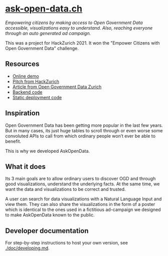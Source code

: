 # [ask-open-data.ch](https://ask-open-data.ch)

_Empowering citizens by making access to Open Government Data accessible, visualizations easy to understand. Also, reaching everyone through an auto generated ad campaign._

This was a project for HackZurich 2021. It won the "Empower Citizens with Open Government Data" challenge.

## Resources

- [Online demo](https://ask-open-data.ch)
- [Pitch from HackZurich](https://www.youtube.com/watch?v=4Hs5uUbQ62E)
- [Article from Open Government Data Zurich](https://www.stadt-zuerich.ch/portal/de/index/ogd/anwendungen/2021/askopendata.html)
- [Backend code](https://github.com/tehwalris/open-data-backend)
- [Static deployment code](https://github.com/tehwalris/open-data-static)

## Inspiration

Open Government Data has been getting more popular in the last few years. But in many cases, its just huge tables to scroll through or even worse some convoluted APIs to call from which ordinary people won’t ever be able to benefit.

This is why we developed AskOpenData.

## What it does

Its 3 main goals are to allow ordinary users to discover OGD and through good visualizations, understand the underlying facts. At the same time, we want the data and visualizations to be correct and trusted.

A user can search for data visualizations with a Natural Language Input and view them. They can also share the visualizations in the form of a poster which is identical to the ones used in a fictitious ad-campaign we designed to make AskOpenData known to the public.

## Developer documentation

For step-by-step instructions to host your own version, see [./doc/developing.md](./doc/developing.md).
